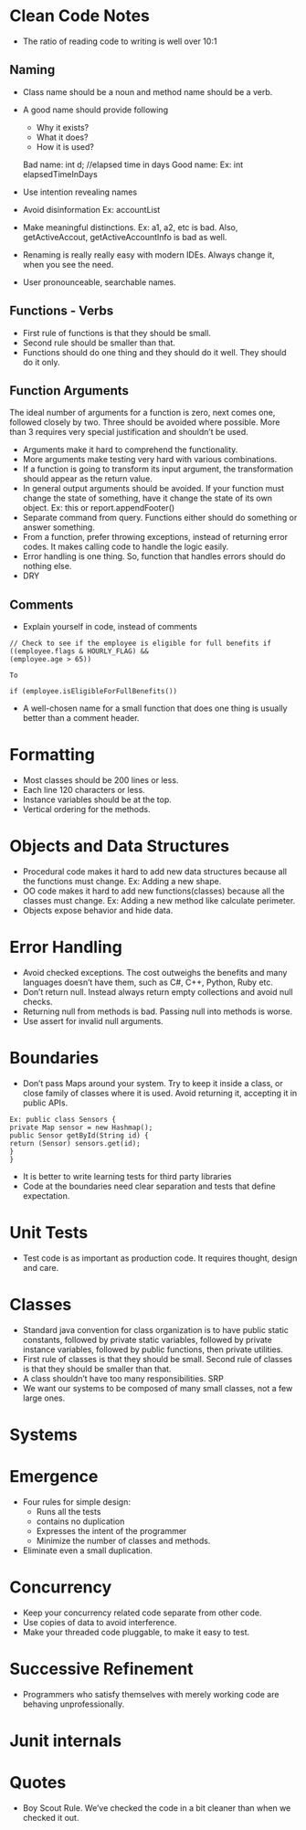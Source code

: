 # Clean Code Notes
* The ratio of reading code to writing is well over 10:1

## Naming
* Class name should be a noun and method name should be a verb.
* A good name should provide following
    * Why it exists?
    * What it does?
    * How it is used?

    Bad name: int d; //elapsed time in days
    Good name: Ex: int elapsedTimeInDays

* Use intention revealing names
* Avoid disinformation Ex: accountList
* Make meaningful distinctions. Ex: a1, a2, etc is bad. Also, getActiveAccout, getActiveAccountInfo is bad as well.
* Renaming is really really easy with modern IDEs. Always change it, when you see the need.
* User pronounceable, searchable names.

## Functions - Verbs
* First rule of functions is that they should be small. 
* Second rule should be smaller than that.
* Functions should do one thing and they should do it well. They should do it only.

## Function Arguments
The ideal number of arguments for a function is zero, next comes one, followed closely by two. Three should be avoided where possible. More than 3 requires very special justification and shouldn’t be used.
* Arguments make it hard to comprehend the functionality.
* More arguments make testing very hard with various combinations.
* If a function is going to transform its input argument, the transformation should appear as the return value.
* In general output arguments should be avoided. If your function must change the state of something, have it change the state of its own object. Ex: this or report.appendFooter()
* Separate command from query. Functions either should do something or answer something.
* From a function, prefer throwing exceptions, instead of returning error codes. It makes calling code to handle the logic easily.
* Error handling is one thing. So, function that handles errors should do nothing else.
* DRY

## Comments
* Explain yourself in code, instead of comments
```
// Check to see if the employee is eligible for full benefits if ((employee.flags & HOURLY_FLAG) && 
(employee.age > 65)) 

To

if (employee.isEligibleForFullBenefits()) 
 ```
* A well-chosen name for a small function that does one thing is usually better than a comment header. 

# Formatting
* Most classes should be 200 lines or less.
* Each line 120 characters or less.
* Instance variables should be at the top.
* Vertical ordering for the methods.

# Objects and Data Structures
* Procedural code makes it hard to add new data structures because all the functions must change.  Ex: Adding a new shape. 
* OO code makes it hard to add new functions(classes) because all the classes must change. Ex: Adding a new method like calculate perimeter.
* Objects expose behavior and hide data.

# Error Handling
* Avoid checked exceptions. The cost outweighs the benefits and many languages doesn’t have them, such as C#, C++, Python, Ruby etc.
* Don’t return null. Instead always return empty collections and avoid null checks.
* Returning null from methods is bad. Passing null into methods is worse.
* Use assert for invalid null arguments.

# Boundaries
* Don’t pass Maps around your system. Try to keep it inside a class, or close family of classes where it is used. Avoid returning it, accepting it in public APIs.
```
Ex: public class Sensors {
private Map sensor = new Hashmap();
public Sensor getById(String id) {
return (Sensor) sensors.get(id);
}
}
```
* It is better to write learning tests for third party libraries
* Code at the boundaries need clear separation and tests that define expectation.

# Unit Tests
* Test code is as important as production code. It requires thought, design and care. 

# Classes
* Standard java convention for class organization is to have public static constants, followed by private static variables, followed by private instance variables, followed by public functions, then private utilities.
* First rule of classes is that they should be small. Second rule of classes is that they should be smaller than that.
* A class shouldn’t have too many responsibilities. SRP
* We want our systems to be composed of many small classes, not a few large ones.

# Systems

# Emergence
* Four rules for simple design: 
    * Runs all the tests
    * contains no duplication 
    * Expresses the intent of the programmer
    * Minimize the number of classes and methods.
* Eliminate even a small duplication.

# Concurrency
* Keep your concurrency related code separate from other code.
* Use copies of data to avoid interference.
* Make your threaded code pluggable, to make it easy to test.

# Successive Refinement
* Programmers who satisfy themselves with merely working code are behaving unprofessionally.

# Junit internals

# Quotes
* Boy Scout Rule. We’ve checked the code in a bit cleaner than when we checked it out. 






